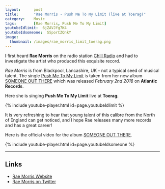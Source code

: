 ```yaml
---
layout:      post
title:       "Rae Morris - Push Me To My Limit (live at Toerag)"
category:    Music
tags:        [Rae Morris, Push Me To My Limit]
youtubeIdlimit:  6jZAVJfg7K4
youtubeIdsomeone:  S5porCZQnkY
image:
  thumbnail: /images/rae_morris_limit_toerag.png
---
```


I first heard **Rae Morris** on the radio station [Chill Radio](http://www.helpmechill.com/) and had to investigate the artist who produced this exquisite record.

*Rae Morris* is from Blackpool, Lancashire, UK - not a typical seed of musical talent.
The single [Push Me To My Limit](https://atlanti.cr/pushmetomylimit) is taken from her new album [SOMEONE OUT THERE](http://atlanti.cr/someoneoutthere) which was released *February 2nd 2018* on **Atlantic Records**.

Here she is singing **Push Me To My Limit** live at **Toerag**.

{% include youtube-player.html id=page.youtubeIdlimit %}

It is very refreshing to hear that young talent of this calibre from the North of England can get noticed, and I hope Rae releases many more records and has a great career!

Here is the official video for the album [SOMEONE OUT THERE](http://atlanti.cr/someoneoutthere).

{% include youtube-player.html id=page.youtubeIdsomeone %}

---

## Links

 - [Rae Morris Website](http://raemorris.co.uk/)
 - [Rae Morris on Twitter](https://twitter.com/raemorrismusic)

